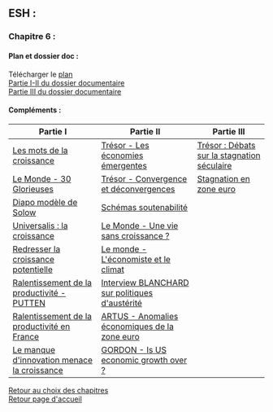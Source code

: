 ## ESH :
### **Chapitre 6 :**

#### Plan et dossier doc : <br />
Télécharger le [plan](http://download1492.mediafireuserdownload.com/arogwlaglrwg/4fbi37anwwh6rve/Plan+chap+6.pdf)<br /> 
[Partie I-II du dossier documentaire](http://download1646.mediafireuserdownload.com/0vyd3o642g1g/u2x27x9xa95i0l4/Chap+6+partie+I-II.pdf) <br />
[Partie III du dossier documentaire](http://download1491.mediafireuserdownload.com/y1dn5kda45yg/9uvche6hrk3i635/Chap+6+partie+III.pdf) <br />

#### Compléments : <br />

Partie I | Partie II | Partie III 
------------------- | ------------- | ------------
[Les mots de la croissance](http://download1582.mediafire.com/d3m7mvrjhkug/aabc3j0b0wajoab/Les+mots+de+la+croissance.pdf)  | [Trésor - Les économies émergentes](http://download1474.mediafire.com/g985pr81hfcg/tw6zfywwkpcizx1/Tr%C3%A9sor+-+Economies+%C3%A9mergentes.pdf) | [Trésor : Débats sur la stagnation séculaire](http://download1476.mediafireuserdownload.com/b0jmd88d5pzg/v9hnryylm8cw7ma/Tr%C3%A9sor+-+D%C3%A9bat+sur+la+stagnation+s%C3%A9culaire.pdf)
[Le Monde - 30 Glorieuses](http://download1511.mediafire.com/xknfmxswxntg/r9lbrkbuh3oxa9o/Le+Monde+30+Glorieuses.pdf) | [Trésor - Convergence et déconvergences](http://download1346.mediafire.com/w8cmcj6mqx6g/l1v4dh4169n1c3k/Tr%C3%A9sor+-+Convergence+et+d%C3%A9convergence.pdf) | [Stagnation en zone euro](http://download1499.mediafire.com/xv1z6ymmy7vg/bbcd2v9w4a2bbu9/Stagnation+en+zone+euro.pdf)
 | [Diapo modèle de Solow](http://download1337.mediafireuserdownload.com/7a0ubl4di5hg/swb55842hvqm2e1/Mod%C3%A8le+Solow.odp) | [Schémas soutenabilité](http://download1511.mediafireuserdownload.com/fcqzv66ylnrg/qykjf5as79wqcl0/Soutenabilit%C3%A9.pdf)
 | [Universalis : la croissance](http://download1082.mediafire.com/d0rs6l6cqt5g/8cxvdwtjp76nvu5/Universalis+croissance+%C3%A9conomique.pdf) | [Le Monde - Une vie sans croissance ?](http://download941.mediafire.com/936995ut3fsg/6a2enurtgfdp5hz/Le+Monde+-+Vie+sans+croissance.pdf)
 | [Redresser la croissance potentielle](http://download949.mediafire.com/hy5ljys2x2ng/ex37cbf4jo5dkda/CAE+-+Redresser+la+cce+potentielle.pdf) | [Le monde - L'économiste et le climat](http://download1585.mediafire.com/anpdoezqm5vg/www8qxsge0rciei/Le+Monde+-+L%5C%27%C3%A9conomiste+et+le+climat.pdf)
 | [Ralentissement de la productivité - PUTTEN](http://download1582.mediafire.com/h3swvt775xwg/t45v9xsc30s4ucy/PUTTEN+-+Ralentissement+de+la+productivit%C3%A9.pdf) | [Interview BLANCHARD sur politiques d'austérité](http://download1979.mediafire.com/6545489ntv5g/l7w96ri8gn5b55b/Interview+Blanchard+sur+politiques+d%5C%27aust%C3%A9rit%C3%A9.pdf)
 | [Ralentissement de la productivité en France](http://download853.mediafire.com/43ieyiac1tzg/b1q6911tgdltg1d/Ralentissement+de+la+productivit%C3%A9+en+France.pdf) | [ARTUS - Anomalies économiques de la zone euro](http://download848.mediafire.com/509ntbcp22lg/ya489kmozmftctk/Artus+-+Anomalies+situation+%C3%A9conomique+de+a+zone+euro.pdf)
 | [Le manque d'innovation menace la croissance](http://www.ieif.fr/revue_de_presse/le-manque-dinnovation-menace-la-croissance) | [GORDON - Is US economic growth over ?](http://download1321.mediafire.com/626xdy1e52eg/wn4jdykqqz3tv74/Article+Gordon+stagnation.pdf)
 
 
[Retour au choix des chapitres](https://vaihess.github.io/eshece1/esh) <br />
[Retour page d'accueil](https://vaihess.github.io/eshece1)
